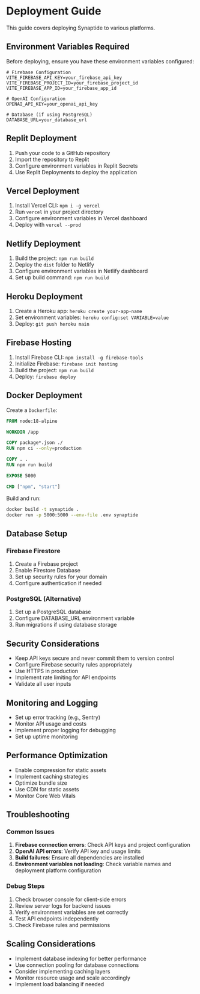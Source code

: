 # Deployment Guide

This guide covers deploying Synaptide to various platforms.

## Environment Variables Required

Before deploying, ensure you have these environment variables configured:

```env
# Firebase Configuration
VITE_FIREBASE_API_KEY=your_firebase_api_key
VITE_FIREBASE_PROJECT_ID=your_firebase_project_id
VITE_FIREBASE_APP_ID=your_firebase_app_id

# OpenAI Configuration
OPENAI_API_KEY=your_openai_api_key

# Database (if using PostgreSQL)
DATABASE_URL=your_database_url
```

## Replit Deployment

1. Push your code to a GitHub repository
2. Import the repository to Replit
3. Configure environment variables in Replit Secrets
4. Use Replit Deployments to deploy the application

## Vercel Deployment

1. Install Vercel CLI: `npm i -g vercel`
2. Run `vercel` in your project directory
3. Configure environment variables in Vercel dashboard
4. Deploy with `vercel --prod`

## Netlify Deployment

1. Build the project: `npm run build`
2. Deploy the `dist` folder to Netlify
3. Configure environment variables in Netlify dashboard
4. Set up build command: `npm run build`

## Heroku Deployment

1. Create a Heroku app: `heroku create your-app-name`
2. Set environment variables: `heroku config:set VARIABLE=value`
3. Deploy: `git push heroku main`

## Firebase Hosting

1. Install Firebase CLI: `npm install -g firebase-tools`
2. Initialize Firebase: `firebase init hosting`
3. Build the project: `npm run build`
4. Deploy: `firebase deploy`

## Docker Deployment

Create a `Dockerfile`:

```dockerfile
FROM node:18-alpine

WORKDIR /app

COPY package*.json ./
RUN npm ci --only=production

COPY . .
RUN npm run build

EXPOSE 5000

CMD ["npm", "start"]
```

Build and run:
```bash
docker build -t synaptide .
docker run -p 5000:5000 --env-file .env synaptide
```

## Database Setup

### Firebase Firestore
1. Create a Firebase project
2. Enable Firestore Database
3. Set up security rules for your domain
4. Configure authentication if needed

### PostgreSQL (Alternative)
1. Set up a PostgreSQL database
2. Configure DATABASE_URL environment variable
3. Run migrations if using database storage

## Security Considerations

- Keep API keys secure and never commit them to version control
- Configure Firebase security rules appropriately
- Use HTTPS in production
- Implement rate limiting for API endpoints
- Validate all user inputs

## Monitoring and Logging

- Set up error tracking (e.g., Sentry)
- Monitor API usage and costs
- Implement proper logging for debugging
- Set up uptime monitoring

## Performance Optimization

- Enable compression for static assets
- Implement caching strategies
- Optimize bundle size
- Use CDN for static assets
- Monitor Core Web Vitals

## Troubleshooting

### Common Issues

1. **Firebase connection errors**: Check API keys and project configuration
2. **OpenAI API errors**: Verify API key and usage limits
3. **Build failures**: Ensure all dependencies are installed
4. **Environment variables not loading**: Check variable names and deployment platform configuration

### Debug Steps

1. Check browser console for client-side errors
2. Review server logs for backend issues
3. Verify environment variables are set correctly
4. Test API endpoints independently
5. Check Firebase rules and permissions

## Scaling Considerations

- Implement database indexing for better performance
- Use connection pooling for database connections
- Consider implementing caching layers
- Monitor resource usage and scale accordingly
- Implement load balancing if needed